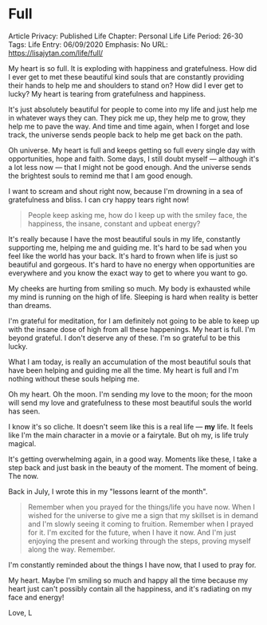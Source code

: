 # Full

Article Privacy: Published
Life Chapter: Personal Life
Life Period: 26-30
Tags: Life
Entry: 06/09/2020
Emphasis: No
URL: https://lisajytan.com/life/full/

My heart is so full. It is exploding with happiness and gratefulness. How did I ever get to met these beautiful kind souls that are constantly providing their hands to help me and shoulders to stand on? How did I ever get to lucky? My heart is tearing from gratefulness and happiness. 

It's just absolutely beautiful for people to come into my life and just help me in whatever ways they can. They pick me up, they help me to grow, they help me to pave the way. And time and time again, when I forget and lose track, the universe sends people back to help me get back on the path. 

Oh universe. My heart is full and keeps getting so full every single day with opportunities, hope and faith. Some days, I still doubt myself — although it's a lot less now — that I might not be good enough. And the universe sends the brightest souls to remind me that I am good enough. 

I want to scream and shout right now, because I'm drowning in a sea of gratefulness and bliss. I can cry happy tears right now! 

> People keep asking me, how do I keep up with the smiley face, the happiness, the insane, constant and upbeat energy?
> 

It's really because I have the most beautiful souls in my life, constantly supporting me, helping me and guiding me. It's hard to be sad when you feel like the world has your back. It's hard to frown when life is just so beautiful and gorgeous. It's hard to have no energy when opportunities are everywhere and you know the exact way to get to where you want to go. 

My cheeks are hurting from smiling so much. My body is exhausted while my mind is running on the high of life. Sleeping is hard when reality is better than dreams. 

I'm grateful for meditation, for I am definitely not going to be able to keep up with the insane dose of high from all these happenings. My heart is full. I'm beyond grateful. I don't deserve any of these. I'm so grateful to be this lucky. 

What I am today, is really an accumulation of the most beautiful souls that have been helping and guiding me all the time. My heart is full and I'm nothing without these souls helping me.

Oh my heart. Oh the moon. I'm sending my love to the moon; for the moon will send my love and gratefulness to these most beautiful souls the world has seen. 

I know it's so cliche. It doesn't seem like this is a real life — **my** life. It feels like I'm the main character in a movie or a fairytale. But oh my, is life truly magical. 

It's getting overwhelming again, in a good way. Moments like these, I take a step back and just bask in the beauty of the moment. The moment of being. The now. 

Back in July, I wrote this in my "lessons learnt of the month". 

> Remember when you prayed for the things/life you have now. When I wished for the universe to give me a sign that my skillset is in demand and I'm slowly seeing it coming to fruition. Remember when I prayed for it. I'm excited for the future, when I have it now. And I'm just enjoying the present and working through the steps, proving myself along the way. Remember.
> 

I'm constantly reminded about the things I have now, that I used to pray for. 

My heart. Maybe I'm smiling so much and happy all the time because my heart just can't possibly contain all the happiness, and it's radiating on my face and energy!  

Love, L
